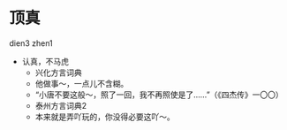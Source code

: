 # 顶真
dien3 zhen1
+ 认真，不马虎
  * 兴化方言词典
  - 他做事～，一点儿不含糊。
  - “小唐不要这般～，照了一回，我不再照使是了……”（《四杰传》一〇〇）
  * 泰州方言词典2
  - 本来就是弄吖玩的，你没得必要这吖～。
